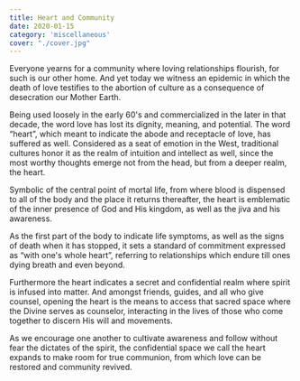 ```yaml
---
title: Heart and Community
date: 2020-01-15
category: 'miscellaneous'
cover: "./cover.jpg"
---
```


Everyone yearns for a community where loving relationships flourish, for such is our other home. And yet today we witness an epidemic in which the death of love testifies to the abortion of culture as a consequence of desecration our Mother Earth.

Being used loosely in the early 60's and commercialized in the later in that decade, the word love has lost its dignity, meaning, and potential. The word “heart”, which meant to indicate the abode and receptacle of love, has suffered as well. Considered as a seat of emotion in the West, traditional cultures honor it as the realm of intuition and intellect as well, since the most worthy thoughts emerge not from the head, but from a deeper realm, the heart.

Symbolic of the central point of mortal life, from where blood is dispensed to all of the body and the place it returns thereafter, the heart is emblematic of the inner presence of God and His kingdom, as well as the jiva and his awareness.

As the first part of the body to indicate life symptoms, as well as the signs of death when it has stopped, it sets a standard of commitment expressed as “with one's whole heart”, referring to relationships which endure till ones dying breath and even beyond.

Furthermore the heart indicates a secret and confidential realm where spirit is infused into matter. And amongst friends, guides, and all who give counsel, opening the heart is the means to access that sacred space where the Divine serves as counselor, interacting in the lives of those who come together to discern His will and movements.

As we encourage one another to cultivate awareness and follow without fear the dictates of the spirit, the confidential space we call the heart expands to make room for true communion, from which love can be restored and community revived.